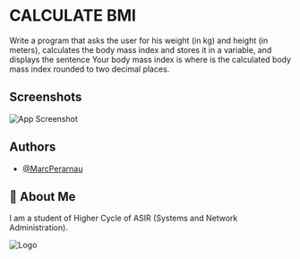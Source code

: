 
# CALCULATE BMI
Write a program that asks the user for his weight (in kg) and height (in meters), calculates the body mass index and stores it in a variable, and displays the sentence Your body mass index is <imc> where <imc> is the calculated body mass index rounded to two decimal places.
## Screenshots

![App Screenshot](https://github.com/MarcPerarnau/MV/assets/151735878/e45f6792-9909-42c4-93cd-8c389ef81be5)


## Authors

- [@MarcPerarnau](https://github.com/MarcPerarnau)


## 🚀 About Me
I am a student of Higher Cycle of ASIR (Systems and Network Administration).


![Logo](https://github.com/MarcPerarnau/MV/assets/151735878/dbd36d50-971f-4147-8b66-0c489954895e)


